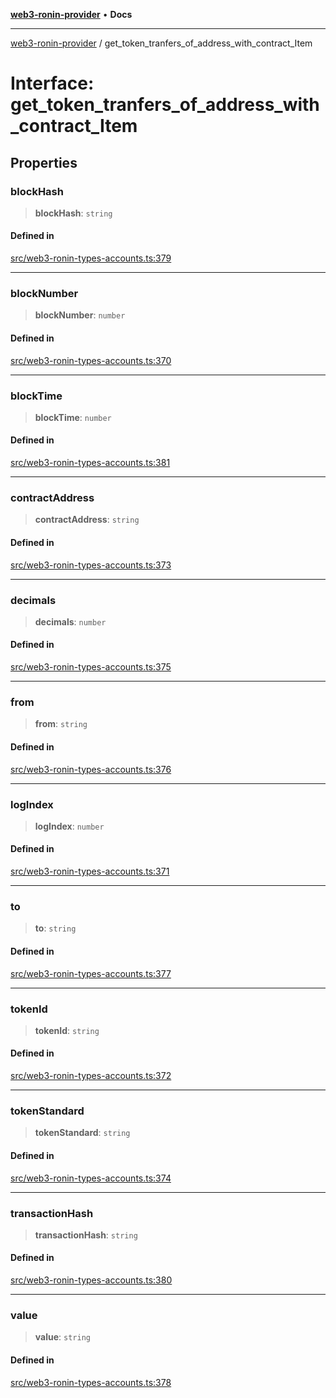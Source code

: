 [**web3-ronin-provider**](../README.md) • **Docs**

***

[web3-ronin-provider](../globals.md) / get\_token\_tranfers\_of\_address\_with\_contract\_Item

# Interface: get\_token\_tranfers\_of\_address\_with\_contract\_Item

## Properties

### blockHash

> **blockHash**: `string`

#### Defined in

[src/web3-ronin-types-accounts.ts:379](https://github.com/chuacw/web3-ronin-provider/blob/4a0b7e0e7b62260bac28b4a11f9e6d6a49bfdfb2/src/web3-ronin-types-accounts.ts#L379)

***

### blockNumber

> **blockNumber**: `number`

#### Defined in

[src/web3-ronin-types-accounts.ts:370](https://github.com/chuacw/web3-ronin-provider/blob/4a0b7e0e7b62260bac28b4a11f9e6d6a49bfdfb2/src/web3-ronin-types-accounts.ts#L370)

***

### blockTime

> **blockTime**: `number`

#### Defined in

[src/web3-ronin-types-accounts.ts:381](https://github.com/chuacw/web3-ronin-provider/blob/4a0b7e0e7b62260bac28b4a11f9e6d6a49bfdfb2/src/web3-ronin-types-accounts.ts#L381)

***

### contractAddress

> **contractAddress**: `string`

#### Defined in

[src/web3-ronin-types-accounts.ts:373](https://github.com/chuacw/web3-ronin-provider/blob/4a0b7e0e7b62260bac28b4a11f9e6d6a49bfdfb2/src/web3-ronin-types-accounts.ts#L373)

***

### decimals

> **decimals**: `number`

#### Defined in

[src/web3-ronin-types-accounts.ts:375](https://github.com/chuacw/web3-ronin-provider/blob/4a0b7e0e7b62260bac28b4a11f9e6d6a49bfdfb2/src/web3-ronin-types-accounts.ts#L375)

***

### from

> **from**: `string`

#### Defined in

[src/web3-ronin-types-accounts.ts:376](https://github.com/chuacw/web3-ronin-provider/blob/4a0b7e0e7b62260bac28b4a11f9e6d6a49bfdfb2/src/web3-ronin-types-accounts.ts#L376)

***

### logIndex

> **logIndex**: `number`

#### Defined in

[src/web3-ronin-types-accounts.ts:371](https://github.com/chuacw/web3-ronin-provider/blob/4a0b7e0e7b62260bac28b4a11f9e6d6a49bfdfb2/src/web3-ronin-types-accounts.ts#L371)

***

### to

> **to**: `string`

#### Defined in

[src/web3-ronin-types-accounts.ts:377](https://github.com/chuacw/web3-ronin-provider/blob/4a0b7e0e7b62260bac28b4a11f9e6d6a49bfdfb2/src/web3-ronin-types-accounts.ts#L377)

***

### tokenId

> **tokenId**: `string`

#### Defined in

[src/web3-ronin-types-accounts.ts:372](https://github.com/chuacw/web3-ronin-provider/blob/4a0b7e0e7b62260bac28b4a11f9e6d6a49bfdfb2/src/web3-ronin-types-accounts.ts#L372)

***

### tokenStandard

> **tokenStandard**: `string`

#### Defined in

[src/web3-ronin-types-accounts.ts:374](https://github.com/chuacw/web3-ronin-provider/blob/4a0b7e0e7b62260bac28b4a11f9e6d6a49bfdfb2/src/web3-ronin-types-accounts.ts#L374)

***

### transactionHash

> **transactionHash**: `string`

#### Defined in

[src/web3-ronin-types-accounts.ts:380](https://github.com/chuacw/web3-ronin-provider/blob/4a0b7e0e7b62260bac28b4a11f9e6d6a49bfdfb2/src/web3-ronin-types-accounts.ts#L380)

***

### value

> **value**: `string`

#### Defined in

[src/web3-ronin-types-accounts.ts:378](https://github.com/chuacw/web3-ronin-provider/blob/4a0b7e0e7b62260bac28b4a11f9e6d6a49bfdfb2/src/web3-ronin-types-accounts.ts#L378)
